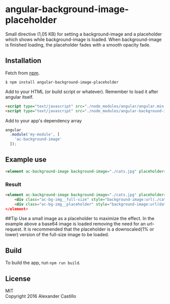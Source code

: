 # angular-background-image-placeholder
Small directive (1,05 KB) for setting a background-image and a placeholder which shows while background-image is loaded.
When background-image is finished loading, the placeholder fades with a smooth opacity fade.

## Installation
Fetch from [npm](https://www.npmjs.com/package/angular-background-image-placeholder).
``` 
$ npm install angular-background-image-placeholder
``` 

Add to your HTML (or build script or whatever). Remember to load it after angular itself.
```html
<script type="text/javascript" src="./node_modules/angular/angular.min.js"></script>
<script type="text/javascript" src="./node_modules/angular-background-image-placeholder/angular-background-image-placeholder.min.js"></script>
```

Add to your app's dependency array
```javascript
angular
  .module('my-module', [
    'ac-background-image'
  ]);
```

## Example use
```html
<element ac-background-image background-image="./cats.jpg" placeholder="data:image/png;base64,iVBORw0..."></element>
```

### Result
```html
<element ac-background-image background-image="./cats.jpg" placeholder="data:image/png;base64,..." style="position:relative;">
    <div class="ac-bg-img__full-size" style="background-image:url(./cats.jpg);position:absolute;left:0;top:0;bottom:0;right:0;"></div>
    <div class="ac-bg-img__placeholder" style="background-image:url(data:image/png;base64,...);position:absolute;left:0;top:0;bottom:0;right:0;opacity:0"></div
</element>
```

##Tip
Use a small image as a placeholder to maximize the effect. In the example above a base64 image is loaded removing the need for an url-request.
It is recommended that the placeholder is a downscaled(1% or lower) version of the full-size image to be loaded.

## Build
To build the app, run `npm run build`.

## License

MIT  
Copyright 2016 Alexander Castillo